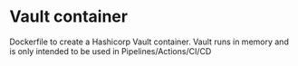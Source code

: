 # Vault container
Dockerfile to create a Hashicorp Vault container. 
Vault runs in memory and is only intended to be used in Pipelines/Actions/CI/CD
